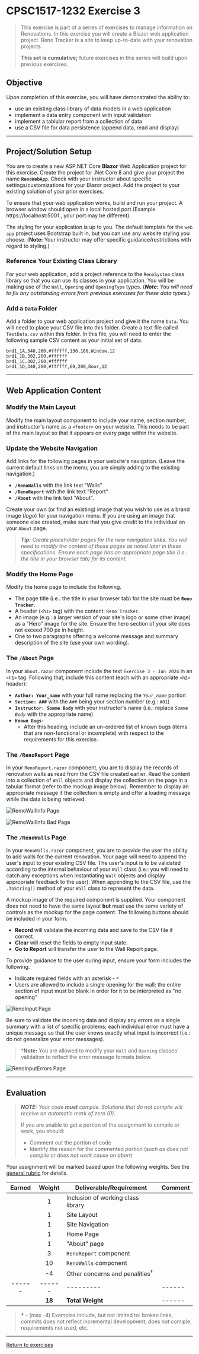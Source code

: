 # CPSC1517-1232 Exercise 3

> This exercise is part of a series of exercises to manage information on Renovations. In this exercise you will create a Blazor web application project. Reno Tracker is a site to keep up-to-date with your renovation projects.
>
> **This set is cumulative;** future exercises in this series will build upon previous exercises.

## Objective

Upon completion of this exercise, you will have demonstrated the ability to:

- use an existing class library of data models in a web application
- implement a data entry component with input validation
- implement a tablular report from a collection of data
- use a CSV file for data persistence (append data, read and display)

----

## Project/Solution Setup

You are to create a new ASP.NET Core **Blazor** Web Application project for this exercise. Create the project for .Net Core 8 and give your project the name **`RenoWebApp`**. Check with your instructor about specific settings/customizations for your Blazor project. Add the project to your existing solution of your prior exercises.

To ensure that your web application works, build and run your project. A browser window should open in a local hosted port.(Example https://localhost:5001 , your port may be different). 

The styling for your application is up to you. The default template for the `web app` project uses Bootstrap built in, but you can use any website styling you choose. (**Note:** Your instructor may offer specific guidance/restrictions with regard to styling.)

### Reference Your Existing Class Library

For your web application, add a project reference to the `RenoSystem` class library so that you can use its classes in your application. You will be making use of the `Wall`, `Opening` and `OpeningType` types. (***Note:** You will need to fix any outstanding errors from previous exercises for these data types.*)

### Add a `Data` Folder

Add a folder to your web application project and give it the name `Data`. You will need to place your CSV file into this folder. Create a text file called `TestData.csv` within this folder. In this file, you will need to enter the following sample CSV content as your initial set of data.

```csv
brd1_1A,340,260,#ffffff,130,160,Window,12
brd1_1B,302,260,#ffffff
brd1_1C,302,260,#ffffff
brd1_1D,340,260,#ffffff,60,200,Door,12
```

----

## Web Application Content

### Modify the Main Layout

Modify the main layout component to include your name, section number, and instructor's name as a `<footer>` on your website. This needs to be part of the main layout so that it appears on every page within the website.

### Update the Website Navigation

Add links for the following pages in your website's navigation. (Leave the current default links on the menu; you are simply adding to the existing navigation.)

- **`/RenoWalls`** with the link text "Walls"
- **`/RenoReport`** with the link text "Report"
- **`/About`** with the link text "About".

Create your own (or find an existing) image that you wish to use as a brand image (*logo*) for your navigation menu. If you are using an image that someone else created, make sure that you give credit to the individual on your `About` page.

> ***Tip:** Create placeholder pages for the new navigation links. You will need to modify the content of those pages as noted later in these specifications. Ensure each page has an appropriate page title (i.e.: the title in your browser tab) for its content.*

### Modify the Home Page

Modify the home page to include the following.

- The page title (i.e.: the title in your browser tab) for the site must be **`Reno Tracker`**.
- A header (`<h1>` tag) with the content: `Reno Tracker`.
- An image (e.g.: a larger version of your site's logo or some other image) as a "Hero" image for the site. Ensure the hero section of your site does not exceed 700 px in height.
- One to two paragraphs offering a welcome message and summary description of the site (use your own wording).

### The `/About` Page

In your `About.razor` component include the text `Exercise 3 - Jan 2024` in an `<h1>` tag. Following that, include this content (each with an appropriate `<h2>` header):

- **`Author: Your_name`** with your full name replacing the *`Your_name`* portion
- **`Section: A##`** with the *`A##`* being your section number (e.g.: `A01`)
- **`Instructor: Somme Body`** with your instructor's name (i.e.: replace *`Somme Body`* with the appropriate name)
- **`Known Bugs:`**
    - After this heading, include an un-ordered list of known bugs (items that are non-functional or incomplete) with respect to the requirements for this exercise.

### The `/RenoReport` Page

In your `RenoReport.razor` component, you are to display the records of renovation walls as read from the CSV file created earlier. Read the content into a collection of `Wall` objects and display the collection on the page in a tabular format (refer to the mockup image below). Remember to display an appropriate message if the collection is empty and offer a loading message while the data is being retrieved.

![RemoWallInfo Page](./WallReport.png)

![RemoWallInfo Bad Page](./WallReportBad.png)

### The `/RenoWalls` Page

In your `RenoWalls.razor` component, you are to provide the user the ability to add walls for the current renovation. Your page will need to append the user's input to your existing CSV file. The user's input is to be validated according to the internal behaviour of your `Wall` class (i.e.: you will need to catch any exceptions when instantiating `Wall` objects and display appropriate feedback to the user). When appending to the CSV file, use the `.ToString()` method of your `Wall` class to represent the data.

A mockup image of the required component is supplied. Your component does not need to have the same layout **but** must use the same variety of controls as the mockup for the page content. The following buttons should be included in your form.

- **Record** will validate the incoming data and save to the CSV file if correct.
- **Clear** will reset the fields to empty input state.
- **Go to Report** will transfer the user to the Wall Report page.

To provide guidance to the user during input, ensure your form includes the following.

- Indicate required fields with an asterisk - `*`
- Users are allowed to include a single opening for the wall; the entire section of input must be blank in order for it to be interpreted as "no opening"

![RenoInput Page](./RenoInput.png)

Be sure to validate the incoming data and display any errors as a single summary with a list of specific problems; each individual error must have a unique message so that the user knows exactly what input is incorrect (i.e.: do not generalize your error messages).

> ***Note:** You are allowed to modify your `Wall` and `Opening` classes' validation to reflect the error message formats below.

![RenoInputErrors Page](./RenoInputErrors.png)

----

## Evaluation

> ***NOTE:** Your code **must** compile. Solutions that do not compile will receive an automatic mark of zero (0).*
> 
> If you are unable to get a portion of the assignment to compile or work, you should:
> - Comment out the  portion of code
> - Identify the reason for the commented portion (such *as does not compile* or *does not work cause an abort*)

Your assignment will be marked based upon the following weights. See the [general rubric](../../README.md#generalized-marking-rubric) for details.


| Earned | Weight | Deliverable/Requirement | Comment |
| :----: | :----: | ----------------------- | ------------- |
|        |  1     | Inclusion of working class library |    |
|        |  1     | Site Layout |    |
|        |  1     | Site Navigation |    |
|        |  1     | Home Page |    |
|        |  1     | "About" page |    |
|        |  3     | `RenoReport` component |   |
|        | 10     | `RenoWalls` component |   |
|        | -4     | Other concerns and penalities<sup>†</sup> |   |
| ------ | ------ | --------- |  ------ |
|        | **18** | **Total Weight** | ------ |


> **†** - (max -4) Examples include, but not limited to: broken links, commits does not reflect incremental development, does not comiple, requirements not used, etc.

----

[Return to exercises](../README.md)

